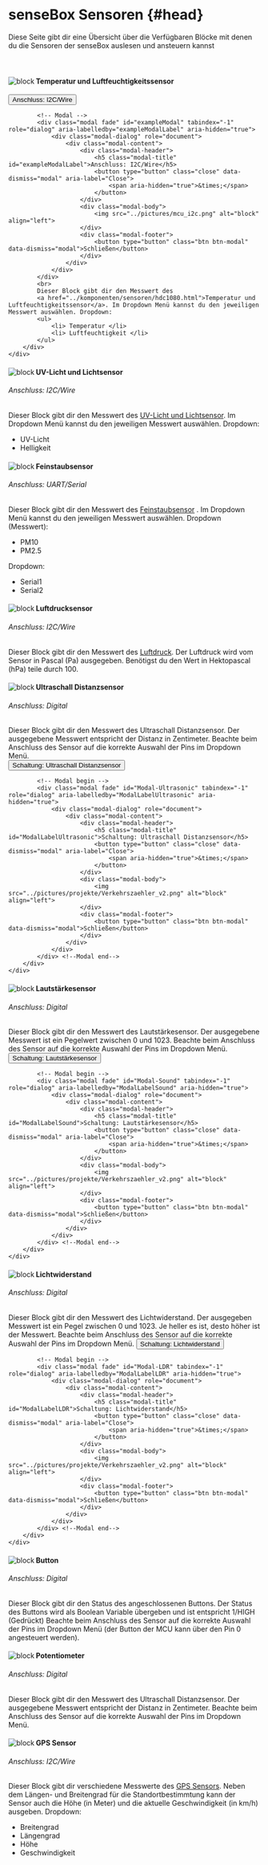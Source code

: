# senseBox Sensoren {#head}

<div class="description">Diese Seite gibt dir eine Übersicht über die Verfügbaren Blöcke mit denen du die Sensoren der senseBox auslesen und ansteuern
    kannst
</div>
<div class="line">
    <br>
    <br>
</div>



<div class="container">
    <div class="row">
        <div class="col-md">
            <img src="../pictures/blocks/sensors/sensors-0.png" alt="block" align="left">
        </div>
        <div class="col-md">
            <h4>Temperatur und Luftfeuchtigkeitssensor</h4>
            <!-- Button trigger modal -->
            <button type="button" class="btn-modal" data-toggle="modal" data-target="#exampleModal">
                Anschluss: I2C/Wire
            </button>

            <!-- Modal -->
            <div class="modal fade" id="exampleModal" tabindex="-1" role="dialog" aria-labelledby="exampleModalLabel" aria-hidden="true">
                <div class="modal-dialog" role="document">
                    <div class="modal-content">
                        <div class="modal-header">
                            <h5 class="modal-title" id="exampleModalLabel">Anschluss: I2C/Wire</h5>
                            <button type="button" class="close" data-dismiss="modal" aria-label="Close">
                                <span aria-hidden="true">&times;</span>
                            </button>
                        </div>
                        <div class="modal-body">
                            <img src="../pictures/mcu_i2c.png" alt="block" align="left">
                        </div>
                        <div class="modal-footer">
                            <button type="button" class="btn btn-modal" data-dismiss="modal">Schließen</button>
                        </div>
                    </div>
                </div>
            </div>
            <br>
            Dieser Block gibt dir den Messwert des
            <a href="../komponenten/sensoren/hdc1080.html">Temperatur und Luftfeuchtigkeitssensor</a>. Im Dropdown Menü kannst du den jeweiligen Messwert auswählen. Dropdown:
            <ul>
                <li> Temperatur </li>
                <li> Luftfeuchtigkeit </li>
            </ul>
        </div>
    </div>
</div>

<div class="line"></div>

<div class="container">
    <div class="row">
        <div class="col-md">
            <img src="../pictures/blocks/sensors/sensors-1.png" alt="block" align="left">
        </div>
        <div class="col-md">
            <h4>UV-Licht und Lichtsensor</h4>
            <h6>Anschluss: I2C/Wire</h6>
            Dieser Block gibt dir den Messwert des
            <a href="../komponenten/sensoren/belichtung-und-uv.html">UV-Licht und Lichtsensor</a>. Im Dropdown Menü kannst du den jeweiligen Messwert auswählen. Dropdown:
            <ul>
                <li> UV-Licht </li>
                <li> Helligkeit </li>
            </ul>
        </div>
    </div>
</div>

<div class="line"></div>

<div class="container">
    <div class="row">
        <div class="col-md">
            <img src="../pictures/blocks/sensors/sensors-2.png" alt="block" align="left">
        </div>
        <div class="col-md">
            <h4>Feinstaubsensor</h4>
            <h6>Anschluss: UART/Serial</h6>
            Dieser Block gibt dir den Messwert des
            <a href="../komponenten/sensoren/feinstaub.html">Feinstaubsensor</a> . Im Dropdown Menü kannst du den jeweiligen Messwert auswählen. Dropdown (Messwert):
            <ul>
                <li> PM10 </li>
                <li> PM2.5 </li>
            </ul>
            Dropdown:
            <ul>
                <li> Serial1 </li>
                <li> Serial2 </li>
            </ul>
        </div>
    </div>
</div>

<div class="line"></div>

<div class="container">
    <div class="row">
        <div class="col-md">
            <img src="../pictures/blocks/sensors/sensors-3.png" alt="block" align="left">
        </div>
        <div class="col-md">
            <h4>Luftdrucksensor</h4>
            <h6>Anschluss: I2C/Wire</h6>
            Dieser Block gibt dir den Messwert des <a href="../komponenten/sensoren/luftdruck-temperatur.html">Luftdruck</a>. Der Luftdruck wird vom Sensor in Pascal (Pa) ausgegeben. Benötigst du den Wert in Hektopascal (hPa) teile durch 100.
        </div>
    </div>
</div>

<div class="line"></div>



<div class="container">
    <div class="row">
        <div class="col-md">
            <img src="../pictures/blocks/sensors/sensors-4.png" alt="block" align="left">
        </div>
        <div class="col-md">
            <h4>Ultraschall Distanzsensor</h4>
            <h6>Anschluss: Digital</h6>
            Dieser Block gibt dir den Messwert des Ultraschall Distanzsensor. Der ausgegebene Messwert entspricht der Distanz in Zentimeter.
            Beachte beim Anschluss des Sensor auf die korrekte Auswahl der Pins im Dropdown Menü.  <br>
            <!-- Button trigger modal -->
            <button type="button" class="btn-modal" data-toggle="modal" data-target="#Modal-Ultrasonic">
                Schaltung: Ultraschall Distanzsensor
            </button>

            <!-- Modal begin -->
            <div class="modal fade" id="Modal-Ultrasonic" tabindex="-1" role="dialog" aria-labelledby="ModalLabelUltrasonic" aria-hidden="true">
                <div class="modal-dialog" role="document">
                    <div class="modal-content">
                        <div class="modal-header">
                            <h5 class="modal-title" id="ModalLabelUltrasonic">Schaltung: Ultraschall Distanzsensor</h5>
                            <button type="button" class="close" data-dismiss="modal" aria-label="Close">
                                <span aria-hidden="true">&times;</span>
                            </button>
                        </div>
                        <div class="modal-body">
                            <img src="../pictures/projekte/Verkehrszaehler_v2.png" alt="block" align="left">
                        </div>
                        <div class="modal-footer">
                            <button type="button" class="btn btn-modal" data-dismiss="modal">Schließen</button>
                        </div>
                    </div>
                </div>
            </div> <!--Modal end-->
        </div>
    </div>
</div>

<div class="line"></div>

<div class="container">
    <div class="row">
        <div class="col-md">
            <img src="../pictures/blocks/sensors/sensors-5.png" alt="block" align="left">
        </div>
        <div class="col-md">
            <h4>Lautstärkesensor</h4>
            <h6>Anschluss: Digital</h6>
            Dieser Block gibt dir den Messwert des Lautstärkesensor. Der ausgegebene Messwert ist ein Pegelwert zwischen 0 und 1023.
            Beachte beim Anschluss des Sensor auf die korrekte Auswahl der Pins im Dropdown Menü.<!-- Button trigger modal -->
            <button type="button" class="btn-modal" data-toggle="modal" data-target="#Modal-Sound">
                Schaltung: Lautstärkesensor
            </button>

            <!-- Modal begin -->
            <div class="modal fade" id="Modal-Sound" tabindex="-1" role="dialog" aria-labelledby="ModalLabelSound" aria-hidden="true">
                <div class="modal-dialog" role="document">
                    <div class="modal-content">
                        <div class="modal-header">
                            <h5 class="modal-title" id="ModalLabelSound">Schaltung: Lautstärkesensor</h5>
                            <button type="button" class="close" data-dismiss="modal" aria-label="Close">
                                <span aria-hidden="true">&times;</span>
                            </button>
                        </div>
                        <div class="modal-body">
                            <img src="../pictures/projekte/Verkehrszaehler_v2.png" alt="block" align="left">
                        </div>
                        <div class="modal-footer">
                            <button type="button" class="btn btn-modal" data-dismiss="modal">Schließen</button>
                        </div>
                    </div>
                </div>
            </div> <!--Modal end-->
        </div>
    </div>
</div>

<div class="line"></div>

<div class="container">
    <div class="row">
        <div class="col-md">
            <img src="../pictures/blocks/sensors/sensors-6.png" alt="block" align="left">
        </div>
        <div class="col-md">
            <h4>Lichtwiderstand</h4>
            <h6>Anschluss: Digital</h6>
            Dieser Block gibt dir den Messwert des Lichtwiderstand. Der ausgegeben Messwert ist ein Pegel zwischen 0 und 1023. Je heller es ist, desto höher ist der Messwert. 
            Beachte beim Anschluss des Sensor auf die korrekte Auswahl der Pins im Dropdown Menü.<!-- Button trigger modal -->
            <button type="button" class="btn-modal" data-toggle="modal" data-target="#Modal-LDR">
                Schaltung: Lichtwiderstand
            </button>

            <!-- Modal begin -->
            <div class="modal fade" id="Modal-LDR" tabindex="-1" role="dialog" aria-labelledby="ModalLabelLDR" aria-hidden="true">
                <div class="modal-dialog" role="document">
                    <div class="modal-content">
                        <div class="modal-header">
                            <h5 class="modal-title" id="ModalLabelLDR">Schaltung: Lichtwiderstand</h5>
                            <button type="button" class="close" data-dismiss="modal" aria-label="Close">
                                <span aria-hidden="true">&times;</span>
                            </button>
                        </div>
                        <div class="modal-body">
                            <img src="../pictures/projekte/Verkehrszaehler_v2.png" alt="block" align="left">
                        </div>
                        <div class="modal-footer">
                            <button type="button" class="btn btn-modal" data-dismiss="modal">Schließen</button>
                        </div>
                    </div>
                </div>
            </div> <!--Modal end-->
        </div>
    </div>
</div>

<div class="line"></div>

<div class="container">
    <div class="row">
        <div class="col-md">
            <img src="../pictures/blocks/sensors/sensors-7.png" alt="block" align="left">
        </div>
        <div class="col-md">
            <h4>Button</h4>
            <h6>Anschluss: Digital</h6>
            Dieser Block gibt dir den Status des angeschlossenen Buttons. Der Status des Buttons wird als Boolean Variable übergeben und ist entspricht 1/HIGH (Gedrückt)
            Beachte beim Anschluss des Sensor auf die korrekte Auswahl der Pins im Dropdown Menü (der Button der MCU kann über den Pin 0 angesteuert werden).
        </div>
    </div>
</div>

<div class="line"></div>

<div class="container">
    <div class="row">
        <div class="col-md">
            <img src="../pictures/blocks/sensors/sensors-8.png" alt="block" align="left">
        </div>
        <div class="col-md">
            <h4>Potentiometer</h4>
            <h6>Anschluss: Digital</h6>
            Dieser Block gibt dir den Messwert des Ultraschall Distanzsensor. Der ausgegebene Messwert entspricht der Distanz in Zentimeter.
            Beachte beim Anschluss des Sensor auf die korrekte Auswahl der Pins im Dropdown Menü.
        </div>
    </div>
</div>

<div class="line"></div>

<div class="container">
    <div class="row">
        <div class="col-md">
            <img src="../pictures/blocks/sensors/sensors-9.png" alt="block" align="left">
        </div>
        <div class="col-md">
            <h4>GPS Sensor</h4>
            <h6>Anschluss: I2C/Wire</h6>
            Dieser Block gibt dir verschiedene Messwerte des
            <a href="../komponenten/zubehoer/gps.html">GPS Sensors</a>. Neben dem Längen- und Breitengrad für die Standortbestimmtung kann der Sensor auch die Höhe
            (in Meter) und die aktuelle Geschwindigkeit (in km/h) ausgeben. Dropdown:
            <ul>
                <li> Breitengrad </li>
                <li> Längengrad </li>
                <li> Höhe </li>
                <li> Geschwindigkeit </li>
            </ul>
        </div>
    </div>
</div>
